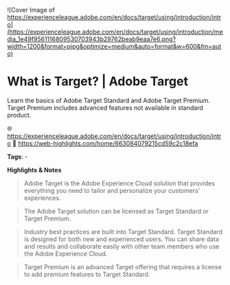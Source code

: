 ![Cover Image of https://experienceleague.adobe.com/en/docs/target/using/introduction/intro](https://experienceleague.adobe.com/en/docs/target/using/introduction/media_1e49f9561116809530703943b29762beab9eaa7e6.png?width=1200&format=pjpg&optimize=medium&auto=format&w=600&fm=auto)

# What is Target? | Adobe Target
Learn the basics of Adobe Target Standard and Adobe Target Premium. Target Premium includes advanced features not available in standard product.

🌐 https://experienceleague.adobe.com/en/docs/target/using/introduction/intro
🔗 https://web-highlights.com/home/663084079215cd59c2c18efa

**Tags**: -

**Highlights & Notes**

> Adobe Target is the Adobe Experience Cloud solution that provides everything you need to tailor and personalize your customers’ experiences.

> The Adobe Target solution can be licensed as Target Standard or Target Premium.

> Industry best practices are built into Target Standard. Target Standard is designed for both new and experienced users. You can share data and results and collaborate easily with other team members who use the Adobe Experience Cloud.

> Target Premium is an advanced Target offering that requires a license to add premium features to Target Standard.
